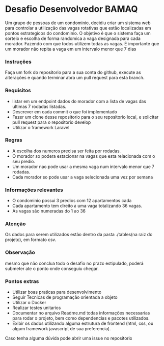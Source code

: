 # Desafio Desenvolvedor BAMAQ

Um grupo de pessoas de um condominio, decidiu criar um sistema web para controlar a utilização das vagas rotativas que estão localizadas em pontos estrategicos do condominio. O objetivo é que o sistema faça um sorteio e escolha de forma randomica a vaga designada para cada morador. Fazendo com que todos utilizem todas as vagas. É importante que um morador não repita a vaga em um intervalo menor que 7 dias

### Instruções

Faça um fork do repositorio para a sua conta do github, execute as alterações e quando terminar abra um pull request para esta branch.

### Requisitos

- listar em um endpoint dados do morador com a lista de vagas das ultimas 7 rodadas listadas.
- Descrever em cada commit o que foi implementado
- Fazer um clone desse repositorio para o seu repositorio local, e solicitar pull request para o repositorio develop
- Utilizar o framework Laravel

### Regras

- A escolha dos numeros precisa ser feita por rodadas.
- O morador so podera estacionar na vagas que esta relacionada com o seu predio.
- Um morador nao pode usar a mesma vaga num intervalo menor que 7 rodadas.
- Cada morador so pode usar a vaga selecionada uma vez por semana

### Informações relevantes

- O condominio possui 3 predios com 12 apartamentos cada
- Cada apartamento tem direito a uma vaga totalizando 36 vagas.
- As vagas são numeradas do 1 ao 36

### Atenção

Os dados para serem utilizados estão dentro da pasta ./tables(na raiz do projeto), em formato csv.

### Observação

mesmo que não conclua todo o desafio no prazo estipulado, poderá submeter ate o ponto onde conseguiu chegar.

### Pontos extras

- Utilizar boas praticas para desenvolvimento
- Seguir Tecnicas de programação orientada a objeto
- Utilizar o Docker
- Realizar testes unitarios
- Documentar no arquivo Readme.md todas informações necessarias para rodar o projeto, bem como dependencias e pacotes utilizados.
- Exibir os dados utilizando alguma estrutura de frontend (html, css, ou algum framework javascript de sua preferencia).

Caso tenha alguma dúvida pode abrir uma issue no repositorio
